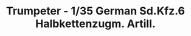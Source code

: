 ---
layout: product
title: "Trumpeter - 1/35 German Sd.Kfz.6 Halbkettenzugm. Artill."
price: "3900" 
desc: "N/A"
img_path: "/assets/img/TRU05531.webp"
brand: "N/A"
available: false
special_offer: false
new: false
soon: false
cat: "010000"
subcat: "013400"
subsubcat: "0N/A"
sifra: "TRU05531"
popular: false
---